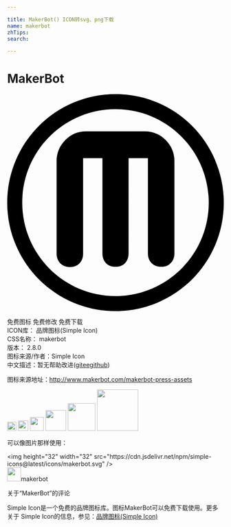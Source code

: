 ```yaml
---

title: MakerBot() ICON转svg、png下载
name: makerbot
zhTips: 
search: 

---
```


# MakerBot  <small style="font-size: 60%;font-weight: 100"></small>

<div id="svg" class="svg-wrap">
<svg role="img" viewBox="0 0 24 24" xmlns="http://www.w3.org/2000/svg"><title>MakerBot icon</title><path d="M23.055 7.328c-.604-1.428-1.47-2.714-2.569-3.813C19.382 2.414 18.1 1.551 16.672.944 15.189.315 13.619 0 12 0c-1.62 0-3.19.318-4.672.945-1.428.604-2.711 1.47-3.813 2.57C2.414 4.615 1.551 5.9.943 7.328.315 8.81 0 10.38 0 12c0 1.619.318 3.189.945 4.671.604 1.429 1.47 2.714 2.569 3.814 1.103 1.1 2.386 1.964 3.813 2.57C8.81 23.686 10.38 24 12 24c1.619 0 3.189-.314 4.671-.944 1.429-.601 2.711-1.471 3.814-2.564 1.1-1.095 1.964-2.386 2.57-3.811.63-1.47.944-3.045.944-4.665 0-1.619-.314-3.18-.944-4.664v-.024zM12 22.335C6.293 22.335 1.665 17.707 1.665 12S6.293 1.665 12 1.665 22.335 6.293 22.335 12 17.707 22.335 12 22.335zm3.242-18.214H8.757c-.922 0-1.7.324-2.333.975-.635.644-.953 1.425-.953 2.334v10.182c0 .449.135.81.4 1.095.267.269.615.42 1.051.42.445 0 .805-.135 1.079-.405.272-.271.409-.63.409-1.08V7.08h2.141v10.529c0 .445.131.806.391 1.08.259.273.611.411 1.059.411.446 0 .799-.138 1.059-.411.26-.274.39-.635.39-1.08V7.08h2.142v10.529c0 .445.135.806.408 1.08.275.273.635.411 1.08.411.435 0 .783-.141 1.05-.423.268-.28.401-.638.401-1.069V7.426c0-.91-.318-1.688-.953-2.336-.633-.648-1.41-.975-2.334-.975v.006z"/></svg>
</div>
<detail full-name='makerbot'></detail>

<div class="detail-page">
<p>
<span><span class="badge-success badge">免费图标</span> <span class="badge-success badge">免费修改</span>  <span class="badge-success badge">免费下载</span> </span>
<br/>
<span>
ICON库：
<span class="badge-secondary badge">品牌图标(Simple Icon)</span> 
</span>
<br/>
<span>
CSS名称：
<span class="badge-secondary badge">makerbot</span> 
</span>

<br/>
<span>
版本：
<span class="badge-secondary badge">2.8.0</span> 
</span>
<br/>
<span>图标来源/作者：<span class="badge-light badge">Simple Icon</span></span> 
<br/>
<span class="zh-detail">中文描述：暂无<span class="help-link"><span>帮助改进</span>(<a href="https://gitee.com/liuwave/icon-helper/edit/master/json/brands/makerbot.json" target="_blank" rel="noopener noreferrer">gitee</a><a href="https://github.com/liuwave/icon-helper/edit/master/json/brands/makerbot.json" target="_blank" rel="noopener noreferrer">github</a></span>)</span><br/>
</p>
</div><div class="description description alert alert-light"><p>图标来源地址：<a href="http://www.makerbot.com/makerbot-press-assets" target="_blank" rel="noopener noreferrer">http://www.makerbot.com/makerbot-press-assets</a></p></div>
<div class="alert alert-dark">
<img height="21" width="21" src="https://cdn.jsdelivr.net/npm/simple-icons@latest/icons/makerbot.svg" />
<img height="24" width="24" src="https://cdn.jsdelivr.net/npm/simple-icons@latest/icons/makerbot.svg" />
<img height="32" width="32" src="https://cdn.jsdelivr.net/npm/simple-icons@latest/icons/makerbot.svg" />
<img height="48" width="48" src="https://cdn.jsdelivr.net/npm/simple-icons@latest/icons/makerbot.svg" />
<img height="64" width="64" src="https://cdn.jsdelivr.net/npm/simple-icons@latest/icons/makerbot.svg" />
<img height="96" width="96" src="https://cdn.jsdelivr.net/npm/simple-icons@latest/icons/makerbot.svg" />

</div>
<div>
  <p>可以像图片那样使用：    
  </p>
  <div class="alert alert-primary" style="font-size: 14px">
    &lt;img height="32" width="32" src="https://cdn.jsdelivr.net/npm/simple-icons@latest/icons/makerbot.svg" /&gt;
    <copy-btn content='<img height="32" width="32" src="https://cdn.jsdelivr.net/npm/simple-icons@latest/icons/makerbot.svg" />'></copy-btn>
  </div>
  <div class="alert alert-secondary">
    <img height="32" width="32" src="https://cdn.jsdelivr.net/npm/simple-icons@latest/icons/makerbot.svg" />makerbot
    <copy-btn content="makerbot" btn-title="复制图标名称"></copy-btn>
  </div>
</div>

<Vssue title="关于“MakerBot”的评论" >关于“MakerBot”的评论</Vssue>


<div><p>Simple Icon是一个免费的品牌图标库。图标MakerBot可以免费下载使用。更多关于  Simple Icon的信息，参见：<a target="_blank" href="https://iconhelper.cn/brands.html">品牌图标(Simple Icon)</a>
</p></div>
